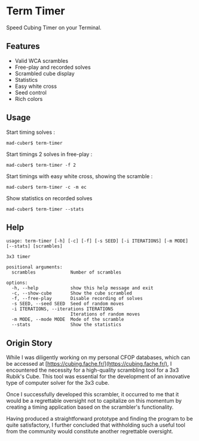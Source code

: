 # Term Timer

Speed Cubing Timer on your Terminal.

##  Features

- Valid WCA scrambles
- Free-play and recorded solves
- Scrambled cube display
- Statistics
- Easy white cross
- Seed control
- Rich colors

## Usage

Start timing solves :

```console
mad-cuber$ term-timer
```

Start timings 2 solves in free-play :

```console
mad-cuber$ term-timer -f 2
```

Start timings with easy white cross, showing the scramble :

```console
mad-cuber$ term-timer -c -m ec
```

Show statistics on recorded solves

```console
mad-cuber$ term-timer --stats
```

## Help

```console
usage: term-timer [-h] [-c] [-f] [-s SEED] [-i ITERATIONS] [-m MODE] [--stats] [scrambles]

3x3 timer

positional arguments:
  scrambles             Number of scrambles

options:
  -h, --help            show this help message and exit
  -c, --show-cube       Show the cube scrambled
  -f, --free-play       Disable recording of solves
  -s SEED, --seed SEED  Seed of random moves
  -i ITERATIONS, --iterations ITERATIONS
                        Iterations of random moves
  -m MODE, --mode MODE  Mode of the scramble
  --stats               Show the statistics
```

## Origin Story

While I was diligently working on my personal CFOP databases, which can be
accessed at [https://cubing.fache.fr/](https://cubing.fache.fr/), I
encountered the necessity for a high-quality scrambling tool for a 3x3
Rubik's Cube. This tool was essential for the development of an innovative
type of computer solver for the 3x3 cube.

Once I successfully developed this scrambler, it occurred to me that it
would be a regrettable oversight not to capitalize on this momentum by
creating a timing application based on the scrambler's functionality.

Having produced a straightforward prototype and finding the program to be
quite satisfactory, I further concluded that withholding such a useful tool
from the community would constitute another regrettable oversight.
